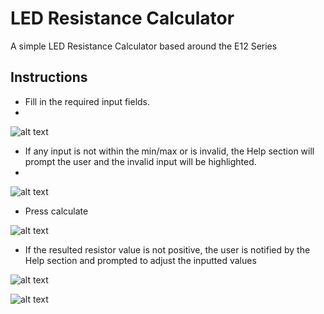 # LED Resistance Calculator

A simple LED Resistance Calculator based around the E12 Series

## Instructions

* Fill in the required input fields. 
* 
![alt text](https://user-images.githubusercontent.com/10596941/123616427-8eac6c00-d806-11eb-815d-80b5ba5e243a.png)

* If any input is not within the min/max or is invalid, the Help section will prompt the user and the invalid input will be highlighted.
* 
![alt text](https://user-images.githubusercontent.com/10596941/123616611-bd2a4700-d806-11eb-96eb-949e9171b410.png)

* Press calculate

![alt text](https://user-images.githubusercontent.com/10596941/123616711-d7fcbb80-d806-11eb-9bf5-4a58e4fe38a8.png)

* If the resulted resistor value is not positive, the user is notified by the Help section and prompted to adjust the inputted values

![alt text](https://user-images.githubusercontent.com/10596941/123619841-dda7d080-d809-11eb-9a11-8de7cc5529ed.png)

![alt text](https://user-images.githubusercontent.com/10596941/123616817-f06cd600-d806-11eb-986e-d7105e5047d3.png)
